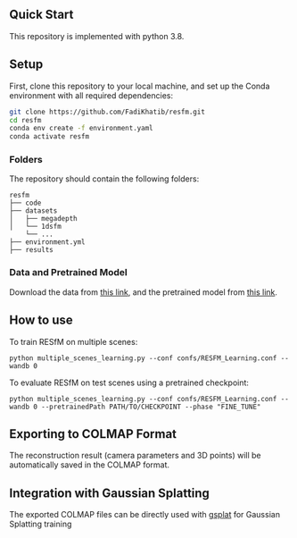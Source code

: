 ## Quick Start
This repository is implemented with python 3.8.
## Setup

First, clone this repository to your local machine, and set up the Conda environment with all required dependencies:

```bash
git clone https://github.com/FadiKhatib/resfm.git  
cd resfm
conda env create -f environment.yaml
conda activate resfm
```

### Folders
The repository should contain the following folders:
```
resfm
├── code
├── datasets
│   ├── megadepth
│   └── 1dsfm
    └── ...
├── environment.yml
├── results
```

### Data and Pretrained Model
<p>
Download the data from 
<a href="https://www.dropbox.com/scl/fi/17vytqklc9tyy68cikjdn/datasets.zip?rlkey=zrzmdvnw8jogurgeos5vyfvsg&st=r2d09j6g&dl=0" target="_blank">this link</a>, 
and the pretrained model from 
<a href="https://www.dropbox.com/scl/fi/eqjwgo2zqbscndg2n0y9x/pretrained_model.zip?rlkey=99iou8db1f1kvwk062wlq57ks&st=j5t002qj&dl=0 target="_blank">this link</a>.
</p>


## How to use
To train RESfM on multiple scenes:
```
python multiple_scenes_learning.py --conf confs/RESFM_Learning.conf --wandb 0
```
To evaluate RESfM on test scenes using a pretrained checkpoint:
```
python multiple_scenes_learning.py --conf confs/RESFM_Learning.conf --wandb 0 --pretrainedPath PATH/TO/CHECKPOINT --phase "FINE_TUNE"
```



## Exporting to COLMAP Format



The reconstruction result (camera parameters and 3D points) will be automatically saved in the COLMAP format.


## Integration with Gaussian Splatting


The exported COLMAP files can be directly used with [gsplat](https://github.com/nerfstudio-project/gsplat) for Gaussian Splatting training
